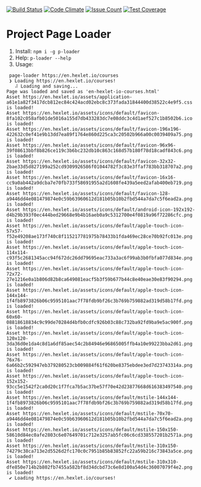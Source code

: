 [![Build Status](https://travis-ci.org/antonshwab/project-lvl3-s100.svg?branch=master)](https://travis-ci.org/antonshwab/project-lvl3-s100)
[![Code Climate](https://codeclimate.com/github/antonshwab/project-lvl3-s100/badges/gpa.svg)](https://codeclimate.com/github/antonshwab/project-lvl3-s100)
[![Issue Count](https://codeclimate.com/github/antonshwab/project-lvl3-s100/badges/issue_count.svg)](https://codeclimate.com/github/antonshwab/project-lvl3-s100)
[![Test Coverage](https://codeclimate.com/github/antonshwab/project-lvl3-s100/badges/coverage.svg)](https://codeclimate.com/github/antonshwab/project-lvl3-s100/coverage)

# Project Page Loader

1. Install: `npm i -g p-loader`
2. Help: `p-loader --help`
3. Usage:

```
 page-loader https://en.hexlet.io/courses
 ❯ Loading https://en.hexlet.io/courses!
   ⠼ Loading and saving...
Page was loaded and saved as 'en-hexlet-io-courses.html'
Asset https://en.hexlet.io/assets/application-a61e1a82f3417dcb812ec84c424acd02ebc8c373fada31844400d38522c4e9f5.css is loaded!
Asset https://en.hexlet.io/assets/icons/default/favicon-8fa102c058afb01de5016a155d7db433283dc7e08ddc3c4d1aef527c1b8502b6.ico is loaded!
Asset https://en.hexlet.io/assets/icons/default/favicon-196x196-422632c0ef41e9b13dd7ea89f1764e860d225ca3c20502b966a00c0039409a75.png is loaded!
Asset https://en.hexlet.io/assets/icons/default/favicon-96x96-39f08613bbf8b826ce119c3b6bc232db10c863c168d57b180f78d18cadf843c6.png is loaded!
Asset https://en.hexlet.io/assets/icons/default/favicon-32x32-2bae33d5d827199a252cd9309926586f01044782f3c83e3ffaf783bb318707a2.png is loaded!
Asset https://en.hexlet.io/assets/icons/default/favicon-16x16-cc9a0ab442a9dcba7e70fb733f58691955a2d1608fe439a5eed2afab400eb719.png is loaded!
Asset https://en.hexlet.io/assets/icons/default/favicon-128-a9446dd4e081479874e0c59b63960612d181b05b10b2fbd544a7da7c5f6ead2a.png is loaded!
Asset https://en.hexlet.io/assets/icons/default/android-icon-192x192-d4b29b393f0ec444bed29668e9b4b16aeb0a9c5312700e4f0819a96f72286cfc.png is loaded!
Asset https://en.hexlet.io/assets/icons/default/apple-touch-icon-57x57-f52e49208ae173f740c8f115217781975b78433b1fda469ec28ce70b92fc013e.png is loaded!
Asset https://en.hexlet.io/assets/icons/default/apple-touch-icon-114x114-c93f5c2681345acc94f672dc26dd79695eac733a3ac6f99ab3b0fbfa077d834e.png is loaded!
Asset https://en.hexlet.io/assets/icons/default/apple-touch-icon-72x72-27e1216e0a1b806d82b8ca649081eacf5b3f59b677b44c8e40eae30e83f90294.png is loaded!
Asset https://en.hexlet.io/assets/icons/default/apple-touch-icon-144x144-1f4fb8973826b06c9595101aac7f78fdb9bf26c3b769b759882ad319d58b17fd.png is loaded!
Asset https://en.hexlet.io/assets/icons/default/apple-touch-icon-60x60-08818618834c9c99de70284d4bfb0cdfc926b03c88c732ba92fd9ba9e5ac900f.png is loaded!
Asset https://en.hexlet.io/assets/icons/default/apple-touch-icon-120x120-3da36d0e1da4c8d1a6df85aec54c2b84946e96865005ffb4a10e99223bba2d61.png is loaded!
Asset https://en.hexlet.io/assets/icons/default/apple-touch-icon-76x76-6a66b2c592947eb379280523cb009884f61f620be8375ebdee3ed7d23743314a.png is loaded!
Asset https://en.hexlet.io/assets/icons/default/apple-touch-icon-152x152-93cc5e1542f2ca0d20c1f7fca7b5ac37be57f70e42d23877668d616383497540.png is loaded!
Asset https://en.hexlet.io/assets/icons/default/mstile-144x144-1f4fb8973826b06c9595101aac7f78fdb9bf26c3b769b759882ad319d58b17fd.png is loaded!
Asset https://en.hexlet.io/assets/icons/default/mstile-70x70-a9446dd4e081479874e0c59b63960612d181b05b10b2fbd544a7da7c5f6ead2a.png is loaded!
Asset https://en.hexlet.io/assets/icons/default/mstile-150x150-58610d84ec0afe2803c6e07649701c712e3257ab5fc06c6cd338557201b2571a.png is loaded!
Asset https://en.hexlet.io/assets/icons/default/mstile-310x150-74279c38ca713e2d5526d2fc170c0c7951b85b83852fc22a59b216c73843a5ce.png is loaded!
Asset https://en.hexlet.io/assets/icons/default/mstile-310x310-dfe850e714b2b802fb7455a582bf8d34dcbd73c6e8d100a54d4c36007079f4e2.png is loaded!
 ✔ Loading https://en.hexlet.io/courses!
```


